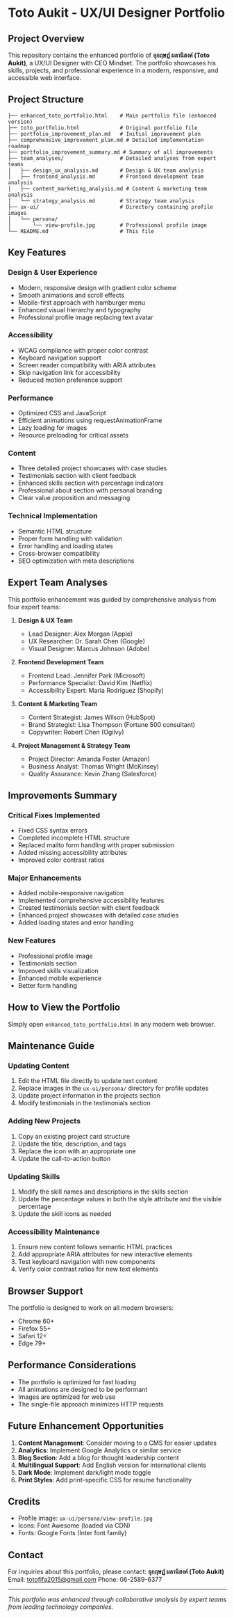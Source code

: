# Toto Aukit - UX/UI Designer Portfolio

## Project Overview

This repository contains the enhanced portfolio of **อุกฤษฏ์ ผลานิสงค์ (Toto Aukit)**, a UX/UI Designer with CEO Mindset. The portfolio showcases his skills, projects, and professional experience in a modern, responsive, and accessible web interface.

## Project Structure

```
├── enhanced_toto_portfolio.html    # Main portfolio file (enhanced version)
├── toto_portfolio.html             # Original portfolio file
├── portfolio_improvement_plan.md   # Initial improvement plan
├── comprehensive_improvement_plan.md # Detailed implementation roadmap
├── portfolio_improvement_summary.md # Summary of all improvements
├── team_analyses/                  # Detailed analyses from expert teams
│   ├── design_ux_analysis.md       # Design & UX team analysis
│   ├── frontend_analysis.md        # Frontend development team analysis
│   ├── content_marketing_analysis.md # Content & marketing team analysis
│   └── strategy_analysis.md        # Strategy team analysis
├── ux-ui/                          # Directory containing profile images
│   └── persona/
│       └── view-profile.jpg        # Professional profile image
└── README.md                       # This file
```

## Key Features

### Design & User Experience
- Modern, responsive design with gradient color scheme
- Smooth animations and scroll effects
- Mobile-first approach with hamburger menu
- Enhanced visual hierarchy and typography
- Professional profile image replacing text avatar

### Accessibility
- WCAG compliance with proper color contrast
- Keyboard navigation support
- Screen reader compatibility with ARIA attributes
- Skip navigation link for accessibility
- Reduced motion preference support

### Performance
- Optimized CSS and JavaScript
- Efficient animations using requestAnimationFrame
- Lazy loading for images
- Resource preloading for critical assets

### Content
- Three detailed project showcases with case studies
- Testimonials section with client feedback
- Enhanced skills section with percentage indicators
- Professional about section with personal branding
- Clear value proposition and messaging

### Technical Implementation
- Semantic HTML structure
- Proper form handling with validation
- Error handling and loading states
- Cross-browser compatibility
- SEO optimization with meta descriptions

## Expert Team Analyses

This portfolio enhancement was guided by comprehensive analysis from four expert teams:

1. **Design & UX Team**
   - Lead Designer: Alex Morgan (Apple)
   - UX Researcher: Dr. Sarah Chen (Google)
   - Visual Designer: Marcus Johnson (Adobe)

2. **Frontend Development Team**
   - Frontend Lead: Jennifer Park (Microsoft)
   - Performance Specialist: David Kim (Netflix)
   - Accessibility Expert: Maria Rodriguez (Shopify)

3. **Content & Marketing Team**
   - Content Strategist: James Wilson (HubSpot)
   - Brand Strategist: Lisa Thompson (Fortune 500 consultant)
   - Copywriter: Robert Chen (Ogilvy)

4. **Project Management & Strategy Team**
   - Project Director: Amanda Foster (Amazon)
   - Business Analyst: Thomas Wright (McKinsey)
   - Quality Assurance: Kevin Zhang (Salesforce)

## Improvements Summary

### Critical Fixes Implemented
- Fixed CSS syntax errors
- Completed incomplete HTML structure
- Replaced mailto form handling with proper submission
- Added missing accessibility attributes
- Improved color contrast ratios

### Major Enhancements
- Added mobile-responsive navigation
- Implemented comprehensive accessibility features
- Created testimonials section with client feedback
- Enhanced project showcases with detailed case studies
- Added loading states and error handling

### New Features
- Professional profile image
- Testimonials section
- Improved skills visualization
- Enhanced mobile experience
- Better form handling

## How to View the Portfolio

Simply open `enhanced_toto_portfolio.html` in any modern web browser.

## Maintenance Guide

### Updating Content
1. Edit the HTML file directly to update text content
2. Replace images in the `ux-ui/persona/` directory for profile updates
3. Update project information in the projects section
4. Modify testimonials in the testimonials section

### Adding New Projects
1. Copy an existing project card structure
2. Update the title, description, and tags
3. Replace the icon with an appropriate one
4. Update the call-to-action button

### Updating Skills
1. Modify the skill names and descriptions in the skills section
2. Update the percentage values in both the style attribute and the visible percentage
3. Update the skill icons as needed

### Accessibility Maintenance
1. Ensure new content follows semantic HTML practices
2. Add appropriate ARIA attributes for new interactive elements
3. Test keyboard navigation with new components
4. Verify color contrast ratios for new text elements

## Browser Support

The portfolio is designed to work on all modern browsers:
- Chrome 60+
- Firefox 55+
- Safari 12+
- Edge 79+

## Performance Considerations

- The portfolio is optimized for fast loading
- All animations are designed to be performant
- Images are optimized for web use
- The single-file approach minimizes HTTP requests

## Future Enhancement Opportunities

1. **Content Management**: Consider moving to a CMS for easier updates
2. **Analytics**: Implement Google Analytics or similar service
3. **Blog Section**: Add a blog for thought leadership content
4. **Multilingual Support**: Add English version for international clients
5. **Dark Mode**: Implement dark/light mode toggle
6. **Print Styles**: Add print-specific CSS for resume functionality

## Credits

- Profile image: `ux-ui/persona/view-profile.jpg`
- Icons: Font Awesome (loaded via CDN)
- Fonts: Google Fonts (Inter font family)

## Contact

For inquiries about this portfolio, please contact:
**อุกฤษฏ์ ผลานิสงค์ (Toto Aukit)**
Email: totofifa2015@gmail.com
Phone: 06-2589-6377

---

*This portfolio was enhanced through collaborative analysis by expert teams from leading technology companies.*
